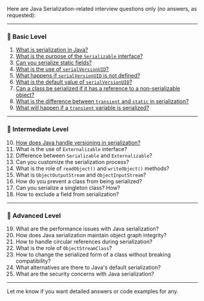 Here are Java Serialization-related interview questions only (no answers, as requested):

---

### 🔹 **Basic Level**

1. [What is serialization in Java?](./what-is-serialization-in-java.md)
2. [What is the purpose of the `Serializable` interface?](./what-is-the-purpose-of-the-serializable-interface.md)
3. [Can you serialize static fields?](./can-you-serialize-static-fields.md)
4. [What is the use of `serialVersionUID`?](./what-is-the-use-of-serialversionuid.md)
5. [What happens if `serialVersionUID` is not defined?](./what-happens-if-serialversionuid-is-not-defined.md)
6. [What is the default value of `serialVersionUID`?](./what-is-the-default-value-of-serialversionuid.md)
7. [Can a class be serialized if it has a reference to a non-serializable object?](./can-a-class-be-serialized-if-it-has-a-reference-to-a-nonserializable-object.md)
8. [What is the difference between `transient` and `static` in serialization?](./what-is-the-difference-between-transient-and-static-in-serialization.md)
9. [What will happen if a `transient` variable is serialized?](./what-will-happen-if-a-transient-variable-is-serialized.md)

---

### 🔹 **Intermediate Level**

10. [How does Java handle versioning in serialization?](./how-does-java-handle-versioning-in-serialization.md)
11. What is the use of `Externalizable` interface?
12. Difference between `Serializable` and `Externalizable`?
13. Can you customize the serialization process?
14. What is the role of `readObject()` and `writeObject()` methods?
15. What is `ObjectOutputStream` and `ObjectInputStream`?
16. How do you prevent a class from being serialized?
17. Can you serialize a singleton class? How?
18. How to exclude a field from serialization?

---

### 🔹 **Advanced Level**

19. What are the performance issues with Java serialization?
20. How does Java serialization maintain object graph integrity?
21. How to handle circular references during serialization?
22. What is the role of `ObjectStreamClass`?
23. How to change the serialized form of a class without breaking compatibility?
24. What alternatives are there to Java's default serialization?
25. What are the security concerns with Java serialization?

---

Let me know if you want detailed answers or code examples for any.
